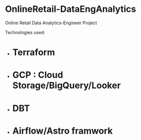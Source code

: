 ﻿# OnlineRetail-DataEngAnalytics

Online Retail Data Analytics-Engineer Project 

Technologies used:

- # Terraform
- # GCP : Cloud Storage/BigQuery/Looker
- # DBT
- # Airflow/Astro framwork

